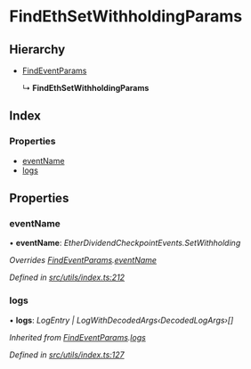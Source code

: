 # FindEthSetWithholdingParams

## Hierarchy

* [FindEventParams](_utils_index_.findeventparams.md)

  ↳ **FindEthSetWithholdingParams**

## Index

### Properties

* [eventName](_utils_index_.findethsetwithholdingparams.md#eventname)
* [logs](_utils_index_.findethsetwithholdingparams.md#logs)

## Properties

### eventName

• **eventName**: _EtherDividendCheckpointEvents.SetWithholding_

_Overrides_ [_FindEventParams_](_utils_index_.findeventparams.md)_._[_eventName_](_utils_index_.findeventparams.md#eventname)

_Defined in_ [_src/utils/index.ts:212_](https://github.com/PolymathNetwork/polymath-sdk/blob/e8bbc1e/src/utils/index.ts#L212)

### logs

• **logs**: _LogEntry \| LogWithDecodedArgs‹DecodedLogArgs›\[\]_

_Inherited from_ [_FindEventParams_](_utils_index_.findeventparams.md)_._[_logs_](_utils_index_.findeventparams.md#logs)

_Defined in_ [_src/utils/index.ts:127_](https://github.com/PolymathNetwork/polymath-sdk/blob/e8bbc1e/src/utils/index.ts#L127)

